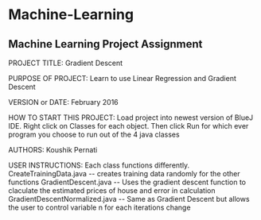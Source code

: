 # Machine-Learning
Machine Learning Project Assignment
------------------------------------------------------------------------

PROJECT TITLE: Gradient Descent

PURPOSE OF PROJECT: Learn to use Linear Regression and Gradient Descent

VERSION or DATE: February 2016

HOW TO START THIS PROJECT: 
Load project into newest version of BlueJ IDE.
Right click on Classes for each object.
Then click Run for which ever program you choose to run out of the 4 java classes

AUTHORS: Koushik Pernati

USER INSTRUCTIONS:
Each class functions differently.
CreateTrainingData.java -- creates training data randomly for the other functions
GradientDescent.java -- Uses the gradient descent function to claculate the estimated prices of house and error in calculation
GradientDescentNormalized.java -- Same as Gradient Descent but allows the user to control variable n for each iterations change
